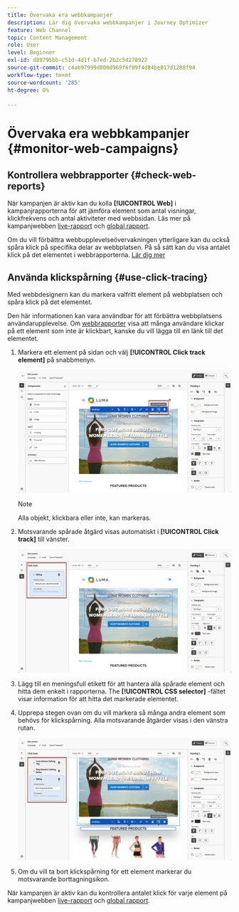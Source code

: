 ```yaml
---
title: Övervaka era webbkampanjer
description: Lär dig övervaka webbkampanjer i Journey Optimizer
feature: Web Channel
topic: Content Management
role: User
level: Beginner
exl-id: d89795bb-c51d-4d1f-b7ed-2b2c5d278922
source-git-commit: c4ab97999d000d969f6f09f4d84be017d1288f94
workflow-type: tm+mt
source-wordcount: '285'
ht-degree: 0%

---
```


# Övervaka era webbkampanjer {#monitor-web-campaigns}

## Kontrollera webbrapporter {#check-web-reports}

När kampanjen är aktiv kan du kolla **[!UICONTROL Web]** i kampanjrapporterna för att jämföra element som antal visningar, klickfrekvens och antal aktiviteter med webbsidan. Läs mer på kampanjwebben [live-rapport](../reports/campaign-live-report.md#web-tab) och [global rapport](../reports/campaign-global-report.md#web-tab).

Om du vill förbättra webbupplevelseövervakningen ytterligare kan du också spåra klick på specifika delar av webbplatsen. På så sätt kan du visa antalet klick på det elementet i webbrapporterna. [Lär dig mer](#use-click-tracing)

## Använda klickspårning {#use-click-tracing}

Med webbdesignern kan du markera valfritt element på webbplatsen och spåra klick på det elementet.

Den här informationen kan vara användbar för att förbättra webbplatsens användarupplevelse. Om [webbrapporter](../reports/campaign-global-report.md#web-tab) visa att många användare klickar på ett element som inte är klickbart, kanske du vill lägga till en länk till det elementet.

1. Markera ett element på sidan och välj **[!UICONTROL Click track element]** på snabbmenyn.

   ![](assets/web-designer-click-track.png)

   >[!NOTE]
   >
   >Alla objekt, klickbara eller inte, kan markeras.

1. Motsvarande spårade åtgärd visas automatiskt i **[!UICONTROL Click track]** till vänster.

   ![](assets/web-designer-click-track-pane.png)

1. Lägg till en meningsfull etikett för att hantera alla spårade element och hitta dem enkelt i rapporterna. The **[!UICONTROL CSS selector]** -fältet visar information för att hitta det markerade elementet.

1. Upprepa stegen ovan om du vill markera så många andra element som behövs för klickspårning. Alla motsvarande åtgärder visas i den vänstra rutan.

   ![](assets/web-designer-click-tracking-actions.png)

1. Om du vill ta bort klickspårning för ett element markerar du motsvarande borttagningsikon.

När kampanjen är aktiv kan du kontrollera antalet klick för varje element på kampanjwebben [live-rapport](../reports/campaign-live-report.md#web-tab) och [global rapport](../reports/campaign-global-report.md#web-tab).
